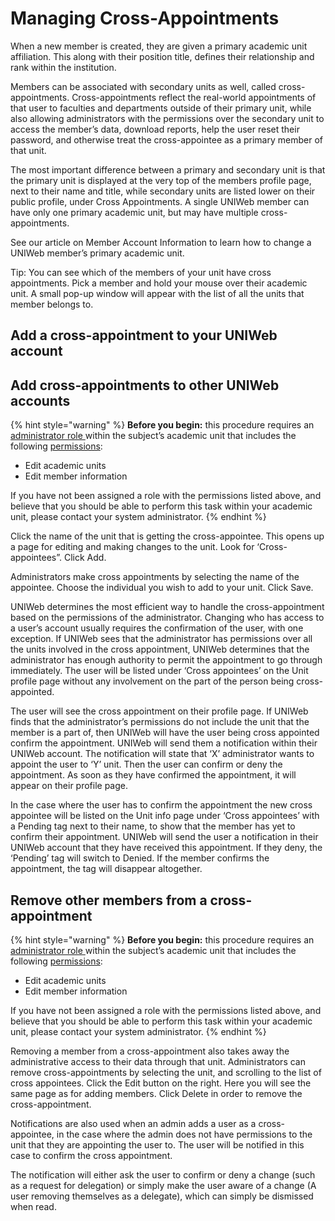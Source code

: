 # Managing Cross-Appointments

When a new member is created, they are given a primary academic unit affiliation. This along with their position title, defines their relationship and rank within the institution.

Members can be associated with secondary units as well, called cross-appointments. Cross-appointments reflect the real-world appointments of that user to faculties and departments outside of their primary unit, while also allowing administrators with the permissions over the secondary unit to access the member’s data, download reports, help the user reset their password, and otherwise treat the cross-appointee as a primary member of that unit.

The most important difference between a primary and secondary unit is that the primary unit is displayed at the very top of the members profile page, next to their name and title, while secondary units are listed lower on their public profile, under Cross Appointments. A single UNIWeb member can have only one primary academic unit, but may have multiple cross-appointments.

See our article on Member Account Information to learn how to change a UNIWeb member’s primary academic unit.

Tip: You can see which of the members of your unit have cross appointments. Pick a member and hold your mouse over their academic unit. A small pop-up window will appear with the list of all the units that member belongs to.

## Add a cross-appointment to your UNIWeb account

## Add cross-appointments to other UNIWeb accounts

{% hint style="warning" %}
**Before you begin:** this procedure requires an [administrator role ](../access-control/managing-administrator-roles-and-permissions.md)within the subject’s academic unit that includes the following [permissions](../access-control/managing-administrator-roles-and-permissions.md#administrator-permissions):

* Edit academic units
* Edit member information

If you have not been assigned a role with the permissions listed above, and believe that you should be able to perform this task within your academic unit, please contact your system administrator.
{% endhint %}

Click the name of the unit that is getting the cross-appointee. This opens up a page for editing and making changes to the unit. Look for ‘Cross-appointees”. Click Add.

Administrators make cross appointments by selecting the name of the appointee. Choose the individual you wish to add to your unit. Click Save.

UNIWeb determines the most efficient way to handle the cross-appointment based on the permissions of the administrator. Changing who has access to a user’s account usually requires the confirmation of the user, with one exception. If UNIWeb sees that the administrator has permissions over all the units involved in the cross appointment, UNIWeb determines that the administrator has enough authority to permit the appointment to go through immediately. The user will be listed under ‘Cross appointees’ on the Unit profile page without any involvement on the part of the person being cross-appointed.

The user will see the cross appointment on their profile page. If UNIWeb finds that the administrator’s permissions do not include the unit that the member is a part of, then UNIWeb will have the user being cross appointed confirm the appointment. UNIWeb will send them a notification within their UNIWeb account. The notification will state that ‘X’ administrator wants to appoint the user to ‘Y’ unit. Then the user can confirm or deny the appointment. As soon as they have confirmed the appointment, it will appear on their profile page.

In the case where the user has to confirm the appointment the new cross appointee will be listed on the Unit info page under ‘Cross appointees’ with a Pending tag next to their name, to show that the member has yet to confirm their appointment. UNIWeb will send the user a notification in their UNIWeb account that they have received this appointment. If they deny, the ‘Pending’ tag will switch to Denied. If the member confirms the appointment, the tag will disappear altogether.

## Remove other members from a cross-appointment

{% hint style="warning" %}
**Before you begin:** this procedure requires an [administrator role ](../access-control/managing-administrator-roles-and-permissions.md)within the subject’s academic unit that includes the following [permissions](../access-control/managing-administrator-roles-and-permissions.md#administrator-permissions):

* Edit academic units
* Edit member information

If you have not been assigned a role with the permissions listed above, and believe that you should be able to perform this task within your academic unit, please contact your system administrator.
{% endhint %}

Removing a member from a cross-appointment also takes away the administrative access to their data through that unit. Administrators can remove cross-appointments by selecting the unit, and scrolling to the list of cross appointees. Click the Edit button on the right. Here you will see the same page as for adding members. Click Delete in order to remove the cross-appointment.

Notifications are also used when an admin adds a user as a cross-appointee, in the case where the admin does not have permissions to the unit that they are appointing the user to. The user will be notified in this case to confirm the cross appointment.

The notification will either ask the user to confirm or deny a change \(such as a request for delegation\) or simply make the user aware of a change \(A user removing themselves as a delegate\), which can simply be dismissed when read.

